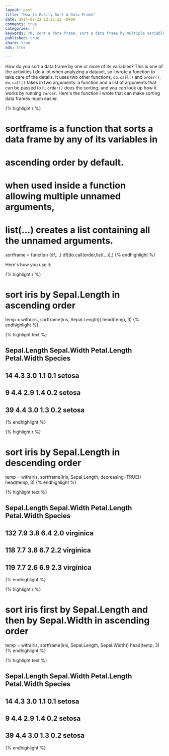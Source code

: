 ```yaml
---
layout: post
title: "How to Easily Sort A Data Frame"
date: 2014-08-22 13:22:23 -0400
comments: true
categories: r
keywords: "R, sort a data frame, sort a data frame by multiple variables"
published: true
share: true
ads: true

---
```

How do you sort a data frame by one or more of its variables? This is one of the activities I do a lot when analyzing a dataset, so I wrote a function to take care of the details. It uses two other functions, `do.call()` and `order()`. `do.call()` takes in two arguments: a function and a list of arguments that can be passed to it. `order()` does the sorting, and you can look up how it works by running `?order`. Here's the function I wrote that can make sorting data frames much easier.

{% highlight r %}
# sortframe is a function that sorts a data frame by any of its variables in
# ascending order by default.
# when used inside a function allowing multiple unnamed arguments,
# list(...) creates a list containing all the unnamed arguments.
sortframe = function (df,...) df[do.call(order,list(...)),]
{% endhighlight %}

Here's how you use it:

{% highlight r %}
# sort iris by Sepal.Length in ascending order
temp = with(iris, sortframe(iris, Sepal.Length))
head(temp, 3)
{% endhighlight %}



{% highlight text %}
##    Sepal.Length Sepal.Width Petal.Length Petal.Width Species
## 14          4.3         3.0          1.1         0.1  setosa
## 9           4.4         2.9          1.4         0.2  setosa
## 39          4.4         3.0          1.3         0.2  setosa
{% endhighlight %}



{% highlight r %}
# sort iris by Sepal.Length in descending order
temp = with(iris, sortframe(iris, Sepal.Length, decreasing=TRUE))
head(temp, 3)
{% endhighlight %}



{% highlight text %}
##     Sepal.Length Sepal.Width Petal.Length Petal.Width   Species
## 132          7.9         3.8          6.4         2.0 virginica
## 118          7.7         3.8          6.7         2.2 virginica
## 119          7.7         2.6          6.9         2.3 virginica
{% endhighlight %}



{% highlight r %}
# sort iris first by Sepal.Length and then by Sepal.Width in ascending order
temp = with(iris, sortframe(iris, Sepal.Length, Sepal.Width))
head(temp, 3)
{% endhighlight %}



{% highlight text %}
##    Sepal.Length Sepal.Width Petal.Length Petal.Width Species
## 14          4.3         3.0          1.1         0.1  setosa
## 9           4.4         2.9          1.4         0.2  setosa
## 39          4.4         3.0          1.3         0.2  setosa
{% endhighlight %}
